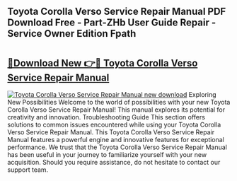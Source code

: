 ## Toyota Corolla Verso Service Repair Manual PDF Download Free - Part-ZHb User Guide Repair - Service Owner Edition Fpath

# <h2><a href="http://bc62605.oget.top/?id=Toyota+Corolla+Verso+Service+Repair+Manual">🔗Download New 👉🔴 Toyota Corolla Verso Service Repair Manual</a></h2>

[![Toyota Corolla Verso Service Repair Manual new download](https://i.imgur.com/5g1atiW.png)](http://bc62605.oget.top/?id=Toyota+Corolla+Verso+Service+Repair+Manual)
Exploring New Possibilities Welcome to the world of possibilities with your new Toyota Corolla Verso Service Repair Manual! This manual explores its potential for creativity and innovation. Troubleshooting Guide This section offers solutions to common issues encountered while using your Toyota Corolla Verso Service Repair Manual. This Toyota Corolla Verso Service Repair Manual features a powerful engine and innovative features for exceptional performance. We trust that the Toyota Corolla Verso Service Repair Manual has been useful in your journey to familiarize yourself with your new acquisition. Should you require assistance, do not hesitate to contact our support team.
